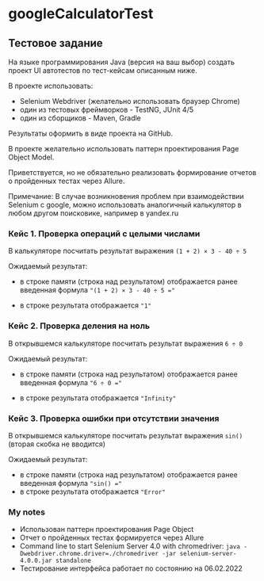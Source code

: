# googleCalculatorTest

## Тестовое задание

На языке программирования Java (версия на ваш выбор) создать проект UI автотестов по тест-кейсам описанным ниже.

В проекте использовать:

* Selenium Webdriver (желательно использовать браузер Chrome)
* один из тестовых фреймворков - TestNG, JUnit 4/5
* один из сборщиков - Maven, Gradle

Результаты оформить в виде проекта на GitHub.

В проекте желательно использовать паттерн проектирования Page Object Model.

Приветствуется, но не обязательно реализовать формирование отчетов о пройденных тестах через Allure.

Примечание: В случае возникновения проблем при взаимодействии Selenium с google, можно использовать аналогичный калькулятор в любом другом поисковике, например в yandex.ru 

### Кейс 1. Проверка операций с целыми числами

В калькуляторе посчитать результат выражения `(1 + 2) × 3 - 40 ÷ 5`

Ожидаемый результат:

* в строке памяти (строка над результатом) отображается ранее введенная
формула `"(1 + 2) × 3 - 40 ÷ 5 ="`

* в строке результата отображается `"1"`

### Кейс 2. Проверка деления на ноль

В открывшемся калькуляторе посчитать результат выражения `6 ÷ 0`

Ожидаемый результат:

* в строке памяти (строка над результатом) отображается ранее введенная формула `"6 ÷ 0 ="`

* в строке результата отображается `"Infinity"`

### Кейс 3. Проверка ошибки при отсутствии значения
 
В открывшемся калькуляторе посчитать результат выражения `sin()` (вторая скобка не вводится)

Ожидаемый результат:

* в строке памяти (строка над результатом) отображается ранее введенная
формула `"sin() ="`
* в строке результата отображается `"Error"`

### My notes
* Использован паттерн проектирования Page Object
* Отчет о пройденных тестах формируется через Allure
* Command line to start Selenium Server 4.0 with chromedriver: `java -Dwebdriver.chrome.driver=./chromedriver -jar selenium-server-4.0.0.jar standalone`
* Тестирование интерфейса работает по состоянию на 06.02.2022
